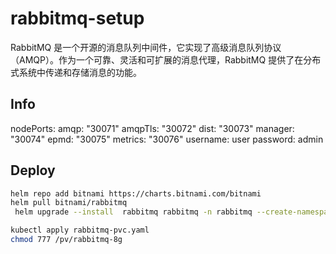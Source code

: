 # rabbitmq-setup
RabbitMQ 是一个开源的消息队列中间件，它实现了高级消息队列协议（AMQP）。作为一个可靠、灵活和可扩展的消息代理，RabbitMQ 提供了在分布式系统中传递和存储消息的功能。
## Info
nodePorts:
amqp: "30071"
amqpTls: "30072"
dist: "30073"
manager: "30074"
epmd: "30075"
metrics: "30076"
username: user
password: admin

## Deploy
```bash
helm repo add bitnami https://charts.bitnami.com/bitnami
helm pull bitnami/rabbitmq 
 helm upgrade --install  rabbitmq rabbitmq -n rabbitmq --create-namespace 

kubectl apply rabbitmq-pvc.yaml  
chmod 777 /pv/rabbitmq-8g
```